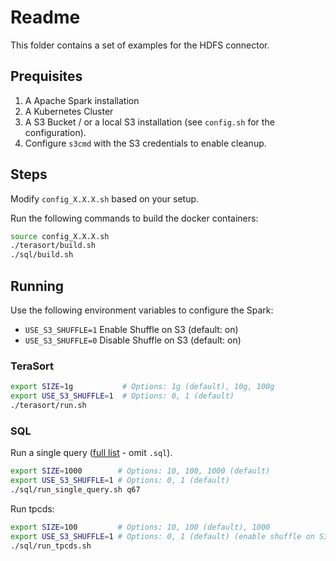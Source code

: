 # Readme

This folder contains a set of examples for the HDFS connector.

## Prequisites

1. A Apache Spark installation
2. A Kubernetes Cluster
3. A S3 Bucket / or a local S3 installation (see `config.sh` for the configuration). 
4. Configure `s3cmd` with the S3 credentials to enable cleanup.

## Steps

Modify `config_X.X.X.sh` based on your setup.

Run the following commands to build the docker containers:

```bash
source config_X.X.X.sh
./terasort/build.sh
./sql/build.sh
```

## Running

Use the following environment variables to configure the Spark:
- `USE_S3_SHUFFLE=1` Enable Shuffle on S3 (default: on)
- `USE_S3_SHUFFLE=0` Disable Shuffle on S3 (default: on)

### TeraSort

```bash
export SIZE=1g           # Options: 1g (default), 10g, 100g
export USE_S3_SHUFFLE=1  # Options: 0, 1 (default)
./terasort/run.sh
```

### SQL

Run a single query ([full list](https://github.com/zrlio/sql-benchmarks/blob/master/src/main/scala/com/ibm/crail/benchmarks/tests/tpcds/TPCDSQueries.scala) - omit `.sql`).
```bash
export SIZE=1000        # Options: 10, 100, 1000 (default)
export USE_S3_SHUFFLE=1 # Options: 0, 1 (default)
./sql/run_single_query.sh q67
```

Run tpcds:
```bash
export SIZE=100         # Options: 10, 100 (default), 1000
export USE_S3_SHUFFLE=1 # Options: 0, 1 (default) (enable shuffle on S3)
./sql/run_tpcds.sh
```
